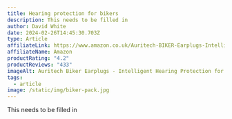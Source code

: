 ```yaml
---
title: Hearing protection for bikers
description: This needs to be filled in
author: David White
date: 2024-02-26T14:45:30.703Z
type: Article
affiliateLink: https://www.amazon.co.uk/Auritech-BIKER-Earplugs-Intelligent-Motorcyclists/dp/B01FUFT0SW?maas=maas_adg_C21708103096B6C69FBB4BFB746EEE52_afap_abs&ref_=aa_maas&tag=maas
affiliateName: Amazon
productRating: "4.2"
productReviews: "433"
imageAlt: Auritech Biker Earplugs - Intelligent Hearing Protection for Motorcyclists
tags:
  - article
image: /static/img/biker-pack.jpg
---
```

This needs to be filled in
